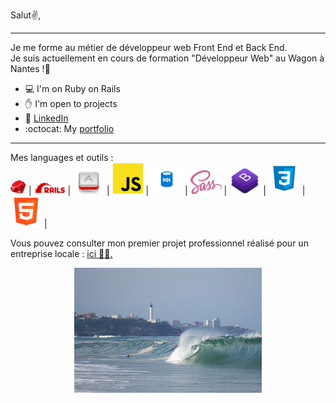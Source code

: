 Salut✌️,

<hr>

Je me forme au métier de développeur web Front End et Back End.<br>
Je suis actuellement en cours de formation "Développeur Web" au Wagon à Nantes !🚋

- 💻 I'm on Ruby on Rails
- ✋ I'm open to projects
- 👤 [LinkedIn](https://www.linkedin.com/in/lucas-vittaz/)
- :octocat: My [portfolio](WIP)  

<hr>

Mes languages et outils : <br>
<img src="https://github.com/Lucas-vittaz/Lucas-Vittaz/blob/main/img/ruby.png" alt="ruby" width="25" style="border-radius: 50%"/> | <img src="https://github.com/Lucas-vittaz/Lucas-Vittaz/blob/main/img/rails.png" alt="ROR" width="50"/> | <img src="https://github.com/Lucas-vittaz/Lucas-Vittaz/blob/main/img/motion.png" alt="Ruby-Motion " width="50"/> | <img src="https://github.com/Lucas-vittaz/Lucas-Vittaz/blob/main/img/js-icon.png" alt="Javascript" width="50"/> | <img src="https://github.com/Lucas-vittaz/Lucas-Vittaz/blob/main/img/sql.png" alt="SQL" width="50"/> | <img src="https://github.com/Lucas-vittaz/Lucas-Vittaz/blob/main/img/sass.png" alt="SCSS" width="50"/> | <img src="https://github.com/Lucas-vittaz/Lucas-Vittaz/blob/main/img/bootstrap.png" alt="Bootstrap" width="50"/> | <img src="https://github.com/Lucas-vittaz/Lucas-Vittaz/blob/main/img/css.png" alt="CSS" width="50"/> | <img src="https://github.com/Lucas-vittaz/Lucas-Vittaz/blob/main/img/html.png" alt="HTML" width="50"/> |

Vous pouvez consulter mon premier projet professionnel réalisé pour un entreprise locale : <a href="https://www.jardica.net/">ici 👨‍💻.</a>

<p align="center"> <img src="https://github.com/Lucas-vittaz/Lucas-Vittaz/blob/main/img/cover.jpg" alt="drawing" width="300"/> </p>
<!-- ![Cover](https://github.com/Lucas-vittaz/Lucas-Vittaz/blob/main/img/cover.jpg) -->
<!-- ![Ruby](https://github.com/Lucas-vittaz/Lucas-Vittaz/blob/main/img/ruby.png) -->
